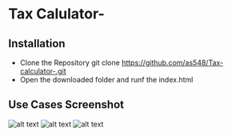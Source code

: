# Tax Calulator-

## Installation
- Clone the Repository git clone https://github.com/as548/Tax-calculator-.git
- Open the downloaded folder and runf the index.html 

## Use Cases Screenshot
![alt text](image.png)
![alt text](image-1.png)
![alt text](image-2.png)
